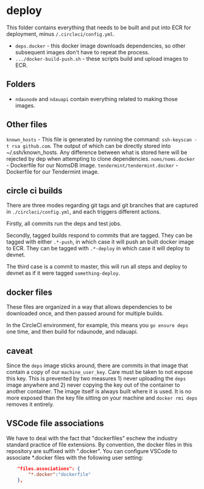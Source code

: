 # deploy

This folder contains everything that needs to be built and put into ECR for deployment, minus `/.circleci/config.yml`.

* `deps.docker` - this docker image downloads dependencies, so other subsequent images don't have to repeat the process.
* `.../docker-build-push.sh` - these scripts build and upload images to ECR.

## Folders

* `ndaunode` and `ndauapi` contain everything related to making those images.


## Other files

`known_hosts` - This file is generated by running the command: `ssh-keyscan -t rsa github.com`. The output of which can be directly stored into ~/.ssh/known_hosts. Any difference between what is stored here will be rejected by dep when attempting to clone dependencies.
`noms/noms.docker` - Dockerfile for our NomsDB image.
`tendermint/tendermint.docker` - Dockerfile for our Tendermint image.

## circle ci builds

There are three modes regarding git tags and git branches that are captured in `./circleci/config.yml`, and each triggers different actions.

Firstly, all commits run the deps and test jobs.

Secondly, tagged builds respond to commits that are tagged. They can be tagged with either `.*-push`, in which case it will push an built docker image to ECR. They can be tagged with `.*-deploy` in which case it will deploy to devnet.

The third case is a commit to master, this will run all steps and deploy to devnet as if it were tagged `something-deploy`.

## docker files

These files are organized in a way that allows dependencies to be downloaded once, and then passed around for multiple builds.

In the CircleCI environment, for example, this means you `go ensure deps` one time, and then build for ndaunode, and ndauapi.

## caveat

Since the `deps` image sticks around, there are commits in that image that contain a copy of our `machine_user_key`. Care must be taken to not expose this key. This is prevented by two measures 1) never uploading the `deps` image anywhere and 2) never copying the key out of the container to another container. The image itself is always built where it is used. It is no more exposed than the key file sitting on your machine and `docker rmi deps` removes it entirely.

## VSCode file associations

We have to deal with the fact that "dockerfiles" eschew the industry standard practice of file extensions. By convention, the docker files in this repository are suffixed with ".docker". You can configure VSCode to associate *.docker files with the following user setting:

```json
    "files.associations": {
        "*.docker":"dockerfile"
    },
```

